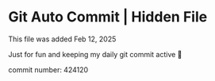 # Git Auto Commit | Hidden File

This file was added Feb 12, 2025

Just for fun and keeping my daily git commit active 🤪

commit number: 424120
